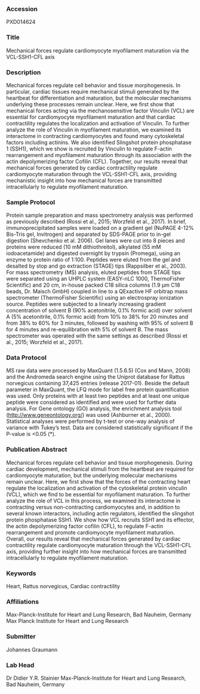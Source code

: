 ### Accession
PXD014624

### Title
Mechanical forces regulate cardiomyocyte myofilament maturation via the VCL-SSH1-CFL axis

### Description
Mechanical forces regulate cell behavior and tissue morphogenesis.  In particular, cardiac tissues require mechanical stimuli generated by the heartbeat for differentiation and maturation, but the molecular mechanisms underlying these processes remain unclear.  Here, we first show that mechanical forces acting via the mechanosensitive factor Vinculin (VCL) are essential for cardiomyocyte myofilament maturation and that cardiac contractility regulates the localization and activation of Vinculin.  To further analyze the role of Vinculin in myofilament maturation, we examined its interactome in contracting cardiomyocytes and found many cytoskeletal factors including actinins.  We also identified Slingshot protein phosphatase 1 (SSH1), which we show is recruited by Vinculin to regulate F-actin rearrangement and myofilament maturation through its association with the actin depolymerizing factor Cofilin (CFL).  Together, our results reveal that mechanical forces generated by cardiac contractility regulate cardiomyocyte maturation through the VCL-SSH1-CFL axis, providing mechanistic insight into how mechanical forces are transmitted intracellularly to regulate myofilament maturation.

### Sample Protocol
Protein sample preparation and mass spectrometry analysis was performed as previously described (Rossi et al., 2015; Worzfeld et al., 2017).  In brief, immunoprecipitated samples were loaded on a gradient gel (NuPAGE 4-12% Bis-Tris gel, Invitrogen) and separated by SDS-PAGE prior to in-gel digestion (Shevchenko et al. 2006).  Gel lanes were cut into 8 pieces and proteins were reduced (10 mM dithiothreitol), alkylated (55 mM iodoacetamide) and digested overnight by trypsin (Promega), using an enzyme to protein ratio of 1:100. Peptides were eluted from the gel and desalted by stop and go extraction (STAGE) tips (Rappsilber et al., 2003).  For mass spectrometry (MS) analysis, eluted peptides from STAGE tips were separated using an UHPLC system (EASY-nLC 1000, ThermoFisher Scientific) and 20 cm, in-house packed C18 silica columns (1.9 µm C18 beads, Dr. Maisch GmbH) coupled in line to a QExactive HF orbitrap mass spectrometer (ThermoFisher Scientific) using an electrospray ionization source.  Peptides were subjected to a linearly increasing gradient concentration of solvent B (90% acetonitrile, 0.1% formic acid) over solvent A (5% acetonitrile, 0.1% formic acid) from 10% to 38% for 20 minutes and from 38% to 60% for 3 minutes, followed by washing with 95% of solvent B for 4 minutes and re-equilibration with 5% of solvent B.  The mass spectrometer was operated with the same settings as described (Rossi et al., 2015; Worzfeld et al., 2017).

### Data Protocol
MS raw data were processed by MaxQuant (1.5.6.5) (Cox and Mann, 2008) and the Andromeda search engine using the Uniprot database for Rattus norvegicus containing 37,425 entries (release 2017-01).  Beside the default parameter in MaxQuant, the LFQ mode for label free protein quantification was used. Only proteins with at least two peptides and at least one unique peptide were considered as identified and were used for further data analysis.  For Gene ontology (GO) analysis, the enrichment analysis tool (http://www.geneontology.org/) was used (Ashburner et al., 2000).  Statistical analyses were performed by t-test or one-way analysis of variance with Tukey’s test.  Data are considered statistically significant if the P-value is <0.05 (*).

### Publication Abstract
Mechanical forces regulate cell behavior and tissue morphogenesis. During cardiac development, mechanical stimuli from the heartbeat are required for cardiomyocyte maturation, but the underlying molecular mechanisms remain unclear. Here, we first show that the forces of the contracting heart regulate the localization and activation of the cytoskeletal protein vinculin (VCL), which we find to be essential for myofilament maturation. To further analyze the&#xa0;role of VCL in this process, we examined its interactome in contracting versus non-contracting cardiomyocytes and, in addition to several known interactors, including actin regulators, identified the slingshot protein phosphatase SSH1. We show how VCL recruits SSH1 and its effector, the actin depolymerizing factor cofilin (CFL), to regulate F-actin rearrangement and promote cardiomyocyte myofilament maturation. Overall, our results reveal that mechanical forces generated by cardiac contractility regulate cardiomyocyte maturation through the VCL-SSH1-CFL axis, providing further insight into how mechanical forces are transmitted intracellularly to regulate myofilament maturation.

### Keywords
Heart, Rattus norvegicus, Cardiac contractility

### Affiliations
Max-Planck-Institute for Heart and Lung Research, Bad Nauheim, Germany
Max Planck Institute for Heart and Lung Research

### Submitter
Johannes Graumann

### Lab Head
Dr Didier Y.R. Stainier
Max-Planck-Institute for Heart and Lung Research, Bad Nauheim, Germany


